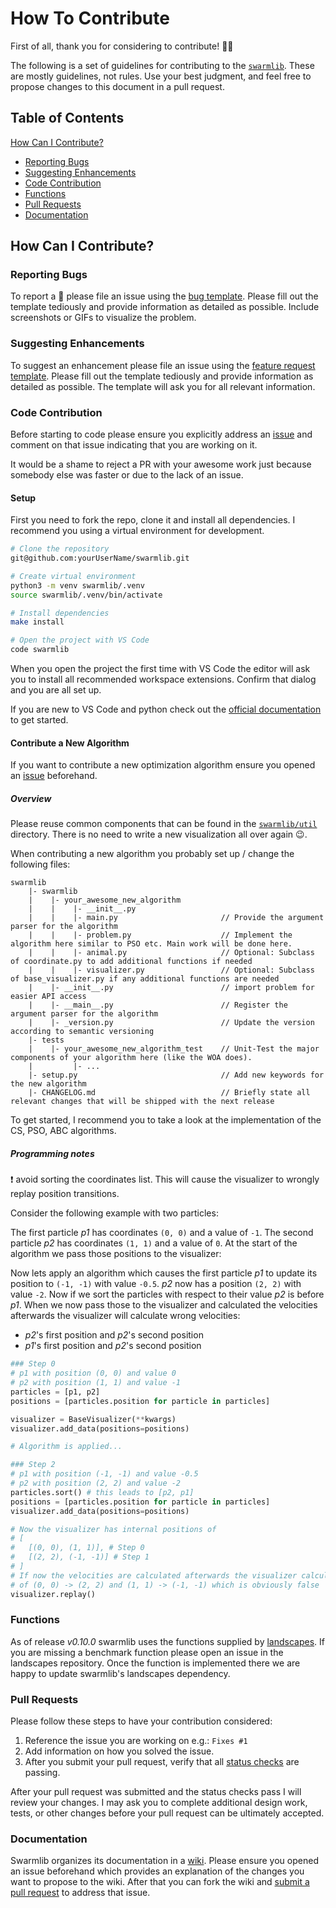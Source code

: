 # How To Contribute

First of all, thank you for considering to contribute! :pray::tada:

The following is a set of guidelines for contributing to the [`swarmlib`](https://github.com/HaaLeo/swarmlib#readme). These are mostly guidelines, not rules. Use your best judgment, and feel free to propose changes to this document in a pull request.

## Table of Contents
[How Can I Contribute?](#how-can-i-contribute)
  * [Reporting Bugs](#reporting-bugs)
  * [Suggesting Enhancements](#suggesting-enhancements)
  * [Code Contribution](#code-contribution)
  * [Functions](#functions)
  * [Pull Requests](#pull-requests)
  * [Documentation](#documentation)

## How Can I Contribute?

### Reporting Bugs

To report a :bug: please file an issue using the [bug template](https://github.com/HaaLeo/swarmlib/issues/new?template=bug_report.md).
Please fill out the template tediously and provide information as detailed as possible.
Include screenshots or GIFs to visualize the problem.

### Suggesting Enhancements

To suggest an enhancement please file an issue using the [feature request template](https://github.com/HaaLeo/swarmlib/issues/new?template=feature_request.md).
Please fill out the template tediously and provide information as detailed as possible. 
The template will ask you for all relevant information.

### Code Contribution

Before starting to code please ensure you explicitly address an [issue](https://github.com/HaaLeo/swarmlib/issues) and comment on that issue indicating that you are working on it.

It would be a shame to reject a PR with your awesome work just because somebody else was faster or due to the lack of an issue.

#### Setup

First you need to fork the repo, clone it and install all dependencies.
I recommend you using a virtual environment for development.

```zsh
# Clone the repository
git@github.com:yourUserName/swarmlib.git

# Create virtual environment
python3 -m venv swarmlib/.venv
source swarmlib/.venv/bin/activate

# Install dependencies
make install

# Open the project with VS Code
code swarmlib
```

When you open the project the first time with VS Code the editor will ask you to install all recommended workspace extensions.
Confirm that dialog and you are all set up.

If you are new to VS Code and python check out the [official documentation](https://code.visualstudio.com/docs/python/python-tutorial) to get started.

#### Contribute a New Algorithm

If you want to contribute a new optimization algorithm ensure you opened an [issue](https://github.com/HaaLeo/swarmlib/issues/new?template=feature_request.md) beforehand.

##### Overview
Please reuse common components that can be found in the [`swarmlib/util`](https://github.com/HaaLeo/swarmlib/tree/master/swarmlib/util) directory.
There is no need to write a new visualization all over again :wink:.

When contributing a new algorithm you probably set up / change the following files:

```
swarmlib
    |- swarmlib
    |    |- your_awesome_new_algorithm
    |    |    |- __init__.py
    |    |    |- main.py                       // Provide the argument parser for the algorithm
    |    |    |- problem.py                    // Implement the algorithm here similar to PSO etc. Main work will be done here.
    |    |    |- animal.py                     // Optional: Subclass of coordinate.py to add additional functions if needed
    |    |    |- visualizer.py                 // Optional: Subclass of base_visualizer.py if any additional functions are needed
    |    |- __init__.py                        // import problem for easier API access
    |    |- __main__.py                        // Register the argument parser for the algorithm
    |    |- _version.py                        // Update the version according to semantic versioning
    |- tests
    |    |- your_awesome_new_algorithm_test    // Unit-Test the major components of your algorithm here (like the WOA does).
    |         |- ...
    |- setup.py                                // Add new keywords for the new algorithm
    |- CHANGELOG.md                            // Briefly state all relevant changes that will be shipped with the next release
```

To get started, I recommend you to take a look at the implementation of the CS, PSO, ABC algorithms.

##### Programming notes

:heavy_exclamation_mark: avoid sorting the coordinates list.
This will cause the visualizer to wrongly replay position transitions.

Consider the following example with two particles:

The first particle _p1_ has coordinates `(0, 0)` and a value of `-1`.
The second particle _p2_ has coordinates `(1, 1)` and a value of `0`.
At the start of the algorithm we pass those positions to the visualizer:

Now lets apply an algorithm which causes the first particle _p1_ to update its position to `(-1, -1)` with value `-0.5`.
_p2_ now has a position `(2, 2)` with value `-2`.
Now if we sort the particles with respect to their value _p2_ is before _p1_. 
When we now pass those to the visualizer and calculated the velocities afterwards the visualizer will calculate wrong velocities:
* _p2_'s first position and _p2_'s second position
* _p1_'s first position and _p2_'s second position

```python
### Step 0
# p1 with position (0, 0) and value 0
# p2 with position (1, 1) and value -1
particles = [p1, p2]
positions = [particles.position for particle in particles]

visualizer = BaseVisualizer(**kwargs)
visualizer.add_data(positions=positions)

# Algorithm is applied...

### Step 2
# p1 with position (-1, -1) and value -0.5
# p2 with position (2, 2) and value -2
particles.sort() # this leads to [p2, p1]
positions = [particles.position for particle in particles]
visualizer.add_data(positions=positions)

# Now the visualizer has internal positions of 
# [
#   [(0, 0), (1, 1)], # Step 0
#   [(2, 2), (-1, -1)] # Step 1
# ]
# If now the velocities are calculated afterwards the visualizer calculates the velocities
# of (0, 0) -> (2, 2) and (1, 1) -> (-1, -1) which is obviously false
visualizer.replay()
```
### Functions

As of release _v0.10.0_ swarmlib uses the functions supplied by [landscapes](https://github.com/nathanrooy/landscapes#readme).
If you are missing a benchmark function please open an issue in the landscapes repository. 
Once the function is implemented there we are happy to update swarmlib's landscapes dependency.

### Pull Requests

Please follow these steps to have your contribution considered:

1. Reference the issue you are working on e.g.: `Fixes #1`
1. Add information on how you solved the issue.
1. After you submit your pull request, verify that all [status checks](https://help.github.com/articles/about-status-checks/) are passing.

After your pull request was submitted and the status checks pass I will review your changes.
I may ask you to complete additional design work, tests, or other changes before your pull request can be ultimately accepted.

### Documentation

Swarmlib organizes its documentation in a [wiki](https://github.com/HaaLeo/swarmlib/wiki).
Please ensure you opened an issue beforehand which provides an explanation of the changes you want to propose to the wiki.
After that you can fork the wiki and [submit a pull request](#pull-requests) to address that issue.
